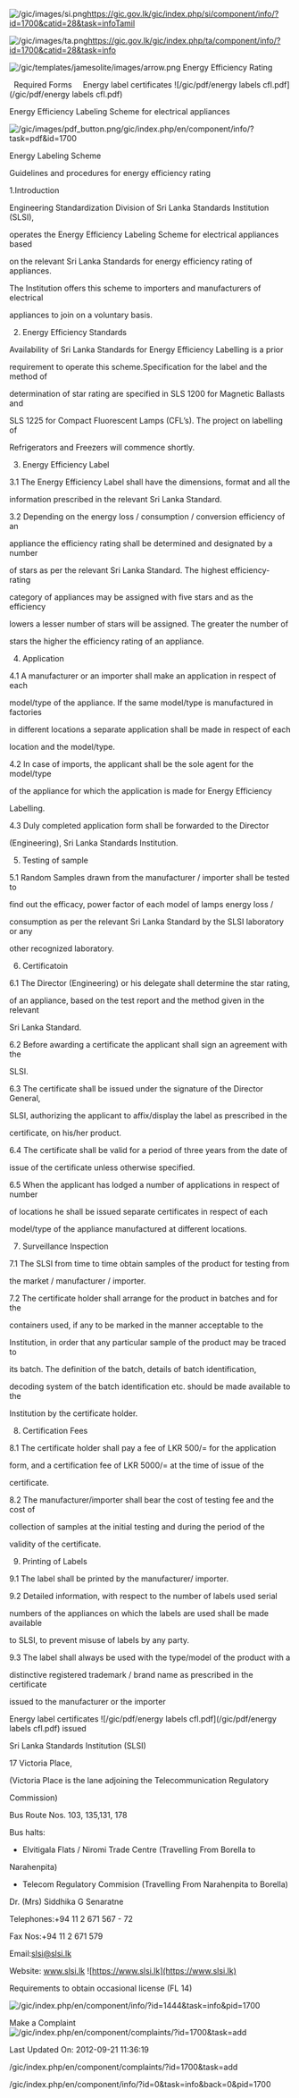 <!-- Source: https://gic.gov.lk/gic/index.php/en/component/info/?id=1700&catid=28&task=info -->

![/gic/images/si.png](/gic/images/si.png)https://gic.gov.lk/gic/index.php/si/component/info/?id=1700&catid=28&task=infoTamil

![/gic/images/ta.png](/gic/images/ta.png)https://gic.gov.lk/gic/index.php/ta/component/info/?id=1700&catid=28&task=info

![/gic/templates/jamesolite/images/arrow.png](/gic/templates/jamesolite/images/arrow.png) Energy Efficiency Rating

  Required Forms     Energy label certificates ![/gic/pdf/energy labels cfl.pdf](/gic/pdf/energy labels cfl.pdf)

Energy Efficiency Labeling Scheme for electrical appliances

![/gic/images/pdf_button.png](/gic/images/pdf_button.png)/gic/index.php/en/component/info/?task=pdf&id=1700

Energy Labeling Scheme

Guidelines and procedures for energy efficiency rating

1.Introduction

Engineering Standardization Division of Sri Lanka Standards Institution (SLSI),

operates the Energy Efficiency Labeling Scheme for electrical appliances based

on the relevant Sri Lanka Standards for energy efficiency rating of appliances.

The Institution offers this scheme to importers and manufacturers of electrical

appliances to join on a voluntary basis.

2. Energy Efficiency Standards

Availability of Sri Lanka Standards for Energy Efficiency Labelling is a prior

requirement to operate this scheme.Specification for the label and the method of

determination of star rating are specified in SLS 1200 for Magnetic Ballasts and

SLS 1225 for Compact Fluorescent Lamps (CFL’s). The project on labelling of

Refrigerators and Freezers will commence shortly.

3. Energy Efficiency Label

3.1 The Energy Efficiency Label shall have the dimensions, format and all the

information prescribed in the relevant Sri Lanka Standard.

3.2 Depending on the energy loss / consumption / conversion efficiency of an

appliance the efficiency rating shall be determined and designated by a number

of stars as per the relevant Sri Lanka Standard. The highest efficiency-rating

category of appliances may be assigned with five stars and as the efficiency

lowers a lesser number of stars will be assigned. The greater the number of

stars the higher the efficiency rating of an appliance.

4. Application

4.1 A manufacturer or an importer shall make an application in respect of each

model/type of the appliance. If the same model/type is manufactured in factories

in different locations a separate application shall be made in respect of each

location and the model/type.

4.2 In case of imports, the applicant shall be the sole agent for the model/type

of the appliance for which the application is made for Energy Efficiency

Labelling.

4.3 Duly completed application form shall be forwarded to the Director

(Engineering), Sri Lanka Standards Institution.

5. Testing of sample

5.1 Random Samples drawn from the manufacturer / importer shall be tested to

find out the efficacy, power factor of each model of lamps energy loss /

consumption as per the relevant Sri Lanka Standard by the SLSI laboratory or any

other recognized laboratory.

6. Certificatoin

6.1 The Director (Engineering) or his delegate shall determine the star rating,

of an appliance, based on the test report and the method given in the relevant

Sri Lanka Standard.

6.2 Before awarding a certificate the applicant shall sign an agreement with the

SLSI.

6.3 The certificate shall be issued under the signature of the Director General,

SLSI, authorizing the applicant to affix/display the label as prescribed in the

certificate, on his/her product.

6.4 The certificate shall be valid for a period of three years from the date of

issue of the certificate unless otherwise specified.

6.5 When the applicant has lodged a number of applications in respect of number

of locations he shall be issued separate certificates in respect of each

model/type of the appliance manufactured at different locations.

7. Surveillance Inspection

7.1 The SLSI from time to time obtain samples of the product for testing from

the market / manufacturer / importer.

7.2 The certificate holder shall arrange for the product in batches and for the

containers used, if any to be marked in the manner acceptable to the

Institution, in order that any particular sample of the product may be traced to

its batch. The definition of the batch, details of batch identification,

decoding system of the batch identification etc. should be made available to the

Institution by the certificate holder.

8. Certification Fees

8.1 The certificate holder shall pay a fee of LKR 500/= for the application

form, and a certification fee of LKR 5000/= at the time of issue of the

certificate.

8.2 The manufacturer/importer shall bear the cost of testing fee and the cost of

collection of samples at the initial testing and during the period of the

validity of the certificate.

9. Printing of Labels

9.1 The label shall be printed by the manufacturer/ importer.

9.2 Detailed information, with respect to the number of labels used serial

numbers of the appliances on which the labels are used shall be made available

to SLSI, to prevent misuse of labels by any party.

9.3 The label shall always be used with the type/model of the product with a

distinctive registered trademark / brand name as prescribed in the certificate

issued to the manufacturer or the importer

Energy label certificates ![/gic/pdf/energy labels cfl.pdf](/gic/pdf/energy labels cfl.pdf) issued

Sri Lanka Standards Institution (SLSI)

17 Victoria Place,

(Victoria Place is the lane adjoining the Telecommunication Regulatory

Commission)

Bus Route Nos. 103, 135,131, 178

Bus halts:

 * Elvitigala Flats / Niromi Trade Centre (Travelling From Borella to

 Narahenpita)

 * Telecom Regulatory Commision (Travelling From Narahenpita to Borella)

Dr. (Mrs) Siddhika G Senaratne

Telephones:+94 11 2 671 567 - 72

Fax Nos:+94 11 2 671 579

Email:slsi@slsi.lk

Website: www.slsi.lk ![https://www.slsi.lk](https://www.slsi.lk)

Requirements to obtain occasional license (FL 14)

![/gic/index.php/en/component/info/?id=1444&task=info&pid=1700](/gic/index.php/en/component/info/?id=1444&task=info&pid=1700)

Make a Complaint ![/gic/index.php/en/component/complaints/?id=1700&task=add](/gic/index.php/en/component/complaints/?id=1700&task=add)

Last Updated On: 2012-09-21 11:36:19

/gic/index.php/en/component/complaints/?id=1700&task=add

/gic/index.php/en/component/info/?id=0&task=info&back=0&pid=1700